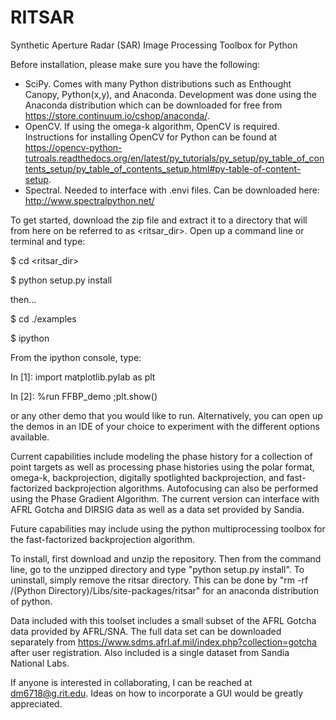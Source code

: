 # RITSAR
Synthetic Aperture Radar (SAR) Image Processing Toolbox for Python

Before installation, please make sure you have the following:
- SciPy. Comes with many Python distributions such as Enthought Canopy, Python(x,y), and Anaconda.  Development was done using the Anaconda distribution which can be downloaded for free from https://store.continuum.io/cshop/anaconda/. 
- OpenCV. If using the omega-k algorithm, OpenCV is required. Instructions for installing OpenCV for Python can be found at  https://opencv-python-tutroals.readthedocs.org/en/latest/py_tutorials/py_setup/py_table_of_contents_setup/py_table_of_contents_setup.html#py-table-of-content-setup.
- Spectral.  Needed to interface with .envi files.  Can be downloaded here: http://www.spectralpython.net/ 
  
To get started, download the zip file and extract it to a directory that will from here on be referred to as \<ritsar_dir\>.  Open up a command line or terminal and type:

$ cd \<ritsar_dir\>

$ python setup.py install

then...

$ cd ./examples

$ ipython

From the ipython console, type:

In [1]: import matplotlib.pylab as plt

In [2]: %run FFBP_demo ;plt.show()

or any other demo that you would like to run.  Alternatively, you can open up the demos in an IDE of your choice to experiment with the different options available.

Current capabilities include modeling the phase history for a collection of point targets as well as processing phase histories using the polar format, omega-k, backprojection, digitally spotlighted backprojection, and fast-factorized backprojection algorithms.  Autofocusing can also be performed using the Phase Gradient Algorithm.  The current version can interface with AFRL Gotcha and DIRSIG data as well as a data set provided by Sandia.

Future capabilities may include using the python multiprocessing toolbox for the fast-factorized backprojection algorithm.

To install, first download and unzip the repository.  Then from the command line, go to the unzipped directory and type "python setup.py install".  To uninstall, simply remove the ritsar directory.  This can be done by "rm -rf /(Python Directory)/Libs/site-packages/ritsar" for an anaconda distribution of python.

Data included with this toolset includes a small subset of the AFRL Gotcha data provided by AFRL/SNA.  The full data set can be downloaded separately from https://www.sdms.afrl.af.mil/index.php?collection=gotcha after user registration.  Also included is a single dataset from Sandia National Labs.

If anyone is interested in collaborating, I can be reached at dm6718@g.rit.edu. Ideas on how to incorporate a GUI would be greatly appreciated.
